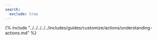 ```yaml
---
search:
  exclude: true
---
```


{% include "../../../../../includes/guides/customize/actions/understanding-actions.md" %}
